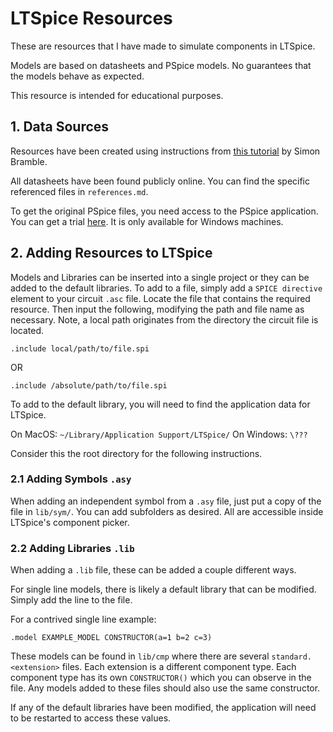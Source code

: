 # LTSpice Resources

These are resources that I have made to simulate components in LTSpice.

Models are based on datasheets and PSpice models. No guarantees that the models behave as expected.

This resource is intended for educational purposes.

## 1. Data Sources

Resources have been created using instructions from [this tutorial](http://www.simonbramble.co.uk/lt_spice/ltspice_lt_spice_tutorial_6.html) by Simon Bramble.

All datasheets have been found publicly online. You can find the specific referenced files in `references.md`.

To get the original PSpice files, you need access to the PSpice application. You can get a trial [here](https://www.orcad.com/pspice-free-trial). It is only available for Windows machines.

## 2. Adding Resources to LTSpice

Models and Libraries can be inserted into a single project or they can be added to the default libraries. To add to a file, simply add a `SPICE directive` element to your circuit `.asc` file. Locate the file that contains the required resource. Then input the following, modifying the path and file name as necessary. Note, a local path originates from the directory the circuit file is located.

```SPICE
.include local/path/to/file.spi
```

OR

```SPICE
.include /absolute/path/to/file.spi
```

To add to the default library, you will need to find the application data for LTSpice.

On MacOS: `~/Library/Application Support/LTSpice/`
On Windows: `\???`

Consider this the root directory for the following instructions.

### 2.1 Adding Symbols `.asy`

When adding an independent symbol from a `.asy` file, just put a copy of the file in `lib/sym/`. You can add subfolders as desired. All are accessible inside LTSpice's component picker.

### 2.2 Adding Libraries `.lib`

When adding a `.lib` file, these can be added a couple different ways.

For single line models, there is likely a default library that can be modified. Simply add the line to the file.

For a contrived single line example:

```SPICE
.model EXAMPLE_MODEL CONSTRUCTOR(a=1 b=2 c=3)
```

These models can be found in `lib/cmp` where there are several `standard.<extension>` files. Each extension is a different component type. Each component type has its own `CONSTRUCTOR()` which you can observe in the file. Any models added to these files should also use the same constructor.

If any of the default libraries have been modified, the application will need to be restarted to access these values.
